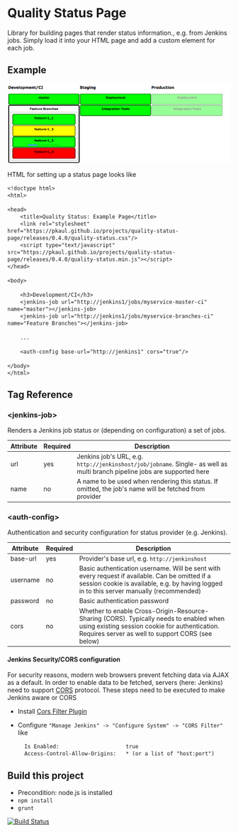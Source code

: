# Quality Status Page


Library for building pages that render status information., e.g. from Jenkins jobs. Simply load it into your HTML page and add a custom element for each job.


## Example

![Example Screenshot](./status_example.png)



HTML for setting up a status page looks like


    <!doctype html>
    <html>
    
    <head>
        <title>Quality Status: Example Page</title>
        <link rel="stylesheet" href="https://pkaul.github.io/projects/quality-status-page/releases/0.4.0/quality-status.css"/>
        <script type="text/javascript" src="https://pkaul.github.io/projects/quality-status-page/releases/0.4.0/quality-status.min.js"></script>
    </head>
    
    <body>
    
        <h3>Development/CI</h3>
        <jenkins-job url="http://jenkins1/jobs/myservice-master-ci" name="master"></jenkins-job>
        <jenkins-job url="http://jenkins1/jobs/myservice-branches-ci" name="Feature Branches"></jenkins-job>
        
        ...
        
        <auth-config base-url="http://jenkins1" cors="true"/>
               
    </body>
    </html>


## Tag Reference

### &lt;jenkins-job&gt;
Renders a Jenkins job status or (depending on configuration) a set of jobs.

|Attribute|Required|Description|
|---------|--------|-----------|
|url|yes|Jenkins job's URL, e.g. `http://jenkinshost/job/jobname`. Single- as well as multi branch pipeline jobs are supported here|
|name|no|A name to be used when rendering this status. If omitted, the job's name will be fetched from provider|

### &lt;auth-config&gt;
Authentication and security configuration for status provider (e.g. Jenkins). 

|Attribute|Required|Description|
|---------|--------|-----------|
|base-url|yes|Provider's base url, e.g. `http://jenkinshost`|
|username|no|Basic authentication username. Will be sent with every request if available. Can be omitted if a session cookie is available, e.g. by having logged in to this server manually (recommended)|
|password|no|Basic authentication password|
|cors|no|Whether to enable Cross-Origin-Resource-Sharing (CORS). Typically needs to enabled when using existing session cookie for authentication. Requires server as well to support CORS (see below)|


#### Jenkins Security/CORS configuration
For security reasons, modern web browsers prevent fetching data via AJAX as a default. In order to enable data to be fetched, servers (here: Jenkins) need to
support [CORS](https://en.wikipedia.org/wiki/Cross-origin_resource_sharing) protocol. These steps need to be executed to make Jenkins aware or CORS

* Install [Cors Filter Plugin](https://wiki.jenkins-ci.org/display/JENKINS/Cors+Filter+Plugin) 
* Configure `"Manage Jenkins" -> "Configure System" -> "CORS Filter"` like

        Is Enabled:                     true
        Access-Control-Allow-Origins:   * (or a list of "host:port")



## Build this project
* Precondition: node.js is installed
* `npm install`
* `grunt`

[![Build Status](https://travis-ci.org/pkaul/quality-status-page.png?branch=master)](https://travis-ci.org/pkaul/quality-status-page)

